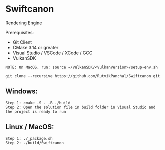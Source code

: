 # Swiftcanon
Rendering Engine

Prerequisites:
- Git Client
- CMake 3.14 or greater
- Visual Studio / VSCode / XCode / GCC
- VulkanSDK

`NOTE: On MacOS, run: source ~/VulkanSDK/<VulkanVersion>/setup-env.sh`

`git clone --recursive https://github.com/RutvikPanchal/Swiftcanon.git`

## Windows:

```
Step 1: cmake -S . -B ./build
Step 2: Open the solution file in build folder in Visual Studio and the project is ready to run
```

## Linux / MacOS:

```
Step 1: ./_package.sh
Step 2: ./build/Swiftcanon
```